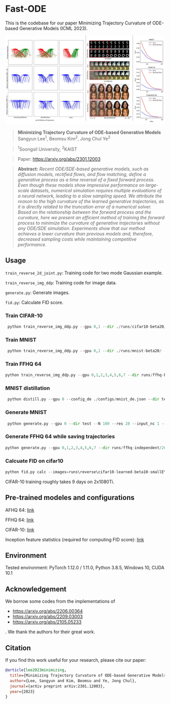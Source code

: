 # Fast-ODE

This is the codebase for our paper Minimizing Trajectory Curvature of ODE-based Generative Models (ICML 2023).

![Teaser image](./images/main.jpg)

> **Minimizing Trajectory Curvature of ODE-based Generative Models**<br>
> Sangyun Lee<sup>1</sup>, Beomsu Kim<sup>2</sup>, ‪Jong Chul Ye<sup>2</sup>

> <sup>1</sup>Soongsil University, <sup>2</sup>KAIST

> Paper: https://arxiv.org/abs/2301.12003<br>

> **Abstract:** *Recent ODE/SDE-based generative models, such as diffusion models, rectified flows, and flow matching, define a generative process as a time reversal of a fixed forward process. Even though these models show impressive performance on large-scale datasets, numerical simulation requires multiple evaluations of a neural network, leading to a slow sampling speed. We attribute the reason to the high curvature of the learned generative trajectories, as it is directly related to the truncation error of a numerical solver. Based on the relationship between the forward process and the curvature, here we present an efficient method of training the forward process to minimize the curvature of generative trajectories without any ODE/SDE simulation. Experiments show that our method achieves a lower curvature than previous models and, therefore, decreased sampling costs while maintaining competitive performance.*

## Usage
`train_reverse_2d_joint.py`: Training code for two mode Gaussian example.

`train_reverse_img_ddp`: Training code for image data.

`generate.py`: Generate images.

`fid.py`: Calculate FID score.

### Train CIFAR-10
```python
 python train_reverse_img_ddp.py --gpu 0,1 --dir ./runs/cifar10-beta20/ --weight_prior 20 --learning_rate 2e-4 --dataset cifar10 --warmup_steps 5000 --optimizer adam --batchsize 128 --iterations 500000 --config_en configs\cifar10_en.json --config_de configs\cifar10_de.json
 ```

### Train MNIST
```python
 python train_reverse_img_ddp.py --gpu 0,1 --dir ./runs/mnist-beta20/ --weight_prior 20 --learning_rate 3e-4 --dataset mnist --warmup_steps 8000 --optimizer adam --batchsize 256 --iterations 60000 --config_en configs\mnist_en.json --config_de configs\mnist_de.json
 ```

### Train FFHQ 64
```python
python train_reverse_img_ddp.py --gpu 0,1,2,3,4,5,6,7 --dir runs/ffhq-beta20 --weight_prior 20 --learning_rate 2e-4 --dataset ffhq --warmup_steps 39060 --batchsize 256 --iterations 800000 --config_en configs/ffhq_en.json --config_de configs/ffhq_de.json
```

### MNIST distillation
```python
 python distill.py --gpu 0 --config_de ./configs/mnist_de.json --dir test --im_dir C:\ML\learned-flow\mnist-learned-beta5\60000-N128-num100K\samples --im_dir_test C:\ML\learned-flow\mnist-learned-beta5\60000-N128-num100K\samples_test --z_dir C:\ML\learned-flow\mnist-learned-beta5\60000-N128-num100K\zs --z_dir_test C:\ML\learned-flow\mnist-learned-beta5\60000-N128-num100K\zs_test --batchsize 256 --ckpt D:\ML\learned-flows\runs\reverse\mnist-learned-beta5\flow_model_60000_ema.pth 
 ```

### Generate MNIST
```python
 python generate.py --gpu 0 --dir test --N 100 --res 28 --input_nc 1 --num_samples 10 --ckpt D:\ML\learned-flows\runs\reverse\mnist-learned-beta20\flow_model_60000_ema.pth --config_de configs\mnist_de.json 
 ```

### Generate FFHQ 64 while saving trajectories
```python
python generate.py --gpu 0,1,2,3,4,5,6,7 --dir runs/ffhq-independent/200000-heun-N121/ --solver heun --N 121 --res 64 --input_nc 3 --num_samples 100 --ckpt runs/ffhq-independent/flow_model_200000_ema.pth --config_de configs/ffhq_de.json --batchsize 128 --save_traj;
```



### Calcuate FID on cifar10
```python
python fid.py calc --images=runs\reverse\cifar10-learned-beta10-smallE\300000-N128\samples --ref=https://nvlabs-fi-cdn.nvidia.com/edm/fid-refs/cifar10-32x32.npz
```

CIFAR-10 training roughly takes 9 days on 2x1080Ti.


## Pre-trained modeles and configurations
AFHQ 64: [link](https://drive.google.com/drive/folders/1PBeBhC0onqQ2L96_OBR6PxQlBf9A5HSA?usp=share_link)

FFHQ 64: [link](https://drive.google.com/drive/folders/1RMpVSUWXKctN1_XPSkzuDfQ7GqSK5bj3?usp=share_link)

CIFAR-10: [link](https://drive.google.com/drive/folders/1LsUlk94ljqWKh4kX9w8g0cseVmsV_x83?usp=share_link) 

Inception feature statistics (required for computing FID score): [link](https://drive.google.com/drive/folders/1MCEAn0VdeD-lMu1Cdkm9z7q-CdzH1JDc?usp=share_link)
## Environment
Tested environment: PyTorch 1.12.0 / 1.11.0, Python 3.8.5, Windows 10, CUDA 10.1

## Acknowledgement
We borrow some codes from the implementations of
- https://arxiv.org/abs/2206.00364
- https://arxiv.org/abs/2209.03003
- https://arxiv.org/abs/2105.05233

. We thank the authors for their great work.

## Citation

If you find this work useful for your research, please cite our paper:

```bibtex
@article{lee2023minimizing,
  title={Minimizing Trajectory Curvature of ODE-based Generative Models},
  author={Lee, Sangyun and Kim, Beomsu and Ye, Jong Chul},
  journal={arXiv preprint arXiv:2301.12003},
  year={2023}
}
```

